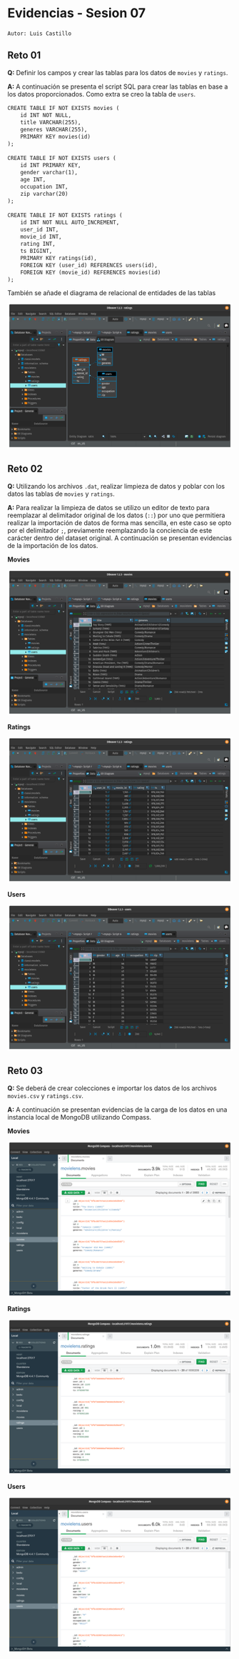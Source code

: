 # Evidencias - Sesion 07

`Autor: Luis Castillo`

## Reto 01

**Q:** Definir los campos y crear las tablas para los datos de `movies` y `ratings`.

**A:** A continuación se presenta el script SQL para crear las tablas en base a los datos proporcionados. Como extra se creo la tabla de `users`.

```
CREATE TABLE IF NOT EXISTS movies (
	id INT NOT NULL,
	title VARCHAR(255),
	generes VARCHAR(255),
	PRIMARY KEY movies(id)
);

CREATE TABLE IF NOT EXISTS users (
	id INT PRIMARY KEY,
	gender varchar(1),
	age INT,
	occupation INT,
	zip varchar(20)
);

CREATE TABLE IF NOT EXISTS ratings (
	id INT NOT NULL AUTO_INCREMENT,
	user_id INT,
	movie_id INT,
	rating INT, 
	ts BIGINT,
	PRIMARY KEY ratings(id),
	FOREIGN KEY (user_id) REFERENCES users(id),
	FOREIGN KEY (movie_id) REFERENCES movies(id)
);
```



También se añade el diagrama de relacional de entidades de las tablas

![](images/s07_r01_diagram.png)



## Reto 02

**Q:** Utilizando los archivos `.dat`, realizar limpieza de datos y poblar con los datos las tablas de `movies` y `ratings`.

**A:** Para realizar la limpieza de datos se utilizo un editor de texto para reemplazar al delimitador original de los datos (`::`) por uno que permitiera realizar la importación de datos de forma mas sencilla, en este caso se opto por el delimitador `;`, previamente reemplazando la conciencia de este carácter dentro del dataset original. A continuación se presentan evidencias de la importación de los datos.

**Movies**

![](images/s07_r02_movies.png)

**Ratings**

![](images/s07_r02_ratings.png)

**Users**

![](images/s07_r02_users.png)



## Reto 03

**Q:** Se deberá de crear colecciones e importar los datos de los archivos `movies.csv` y `ratings.csv`.

**A:** A continuación se presentan evidencias de la carga de los datos en una instancia local de MongoDB utilizando Compass.

**Movies**

![](images/s07_r03_movies.png)

**Ratings**

![](images/s07_r03_ratings.png)

**Users**

![](images/s07_r03_users.png)